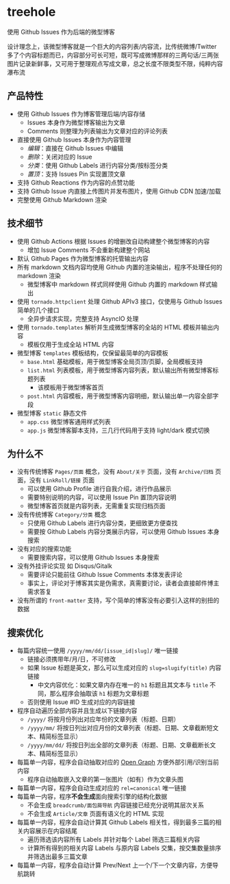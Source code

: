 # treehole

使用 Github Issues 作为后端的微型博客

设计理念上，该微型博客就是一个巨大的内容列表/内容流，比传统微博/Twitter 多了个内容标题而已，内容部分可长可短，既可写成微博那样的三两句话/三两张图片记录新鲜事，又可用于整理观点写成文章，总之长度不限类型不限，纯粹内容瀑布流


## 产品特性

- 使用 Github Issues 作为博客管理后端/内容存储
    - Issues 本身作为微型博客输出为文章
    - Comments 则整理为列表输出为文章对应的评论列表
- 直接使用 Github Issues 本身作为内容管理
    - _编辑_：直接在 Github Issues 中编辑
    - _删除_：关闭对应的 Issue
    - _分类_：使用 Github Labels 进行内容分类/按标签分类
    - _置顶_：支持 Issues Pin 实现置顶文章
- 支持 Github Reactions 作为内容的点赞功能
- 支持 Github Issue 内直接上传图片并发布图片，使用 Github CDN 加速/加载
- 完整使用 Github Markdown 渲染


## 技术细节

- 使用 Github Actions 根据 Issues 的增删改自动构建整个微型博客的内容
    - 增加 Issue Comments 不会重新构建整个网站
- 默认 Github Pages 作为微型博客的托管输出内容
- 所有 markdown 文档内容均使用 Github 内置的渲染输出，程序不处理任何的 markdown 渲染
    - 微型博客中 markdown 样式同样使用 Github 内置的 markdown 样式输出
- 使用 `tornado.httpclient` 处理 Github APIv3 接口，仅使用与 Github Issues 简单的几个接口
    - 全异步请求实现，完整支持 AsyncIO 处理
- 使用 `tornado.templates` 解析并生成微型博客的全站的 HTML 模板并输出内容
    - 模板仅用于生成全站 HTML 内容
- 微型博客 `templates` 模板结构，仅保留最简单的内容模板
    - `base.html` 基础模板，用于微型博客全局页顶/页脚，全局模板支持
    - `list.html` 列表模板，用于微型博客内容列表，默认输出所有微型博客标题列表
        - 该模板用于微型博客首页
    - `post.html` 内容模板，用于微型博客内容明细，默认输出单一内容全部字段
- 微型博客 `static` 静态文件
    - `app.css` 微型博客通用样式列表
    - `app.js` 微型博客脚本支持，三几行代码用于支持 light/dark 模式切换


## 为什么不

- 没有传统博客 `Pages/页面` 概念，没有 `About/关于` 页面，没有 `Archive/归档` 页面，没有 `LinkRoll/链接` 页面
    - 可以使用 Github Profile 进行自我介绍，进行作品展示
    - 需要特别说明的内容，可以使用 Issue Pin 置顶内容说明
    - 微型博客首页就是内容列表，无需重复实现归档页面
- 没有传统博客 `Category/分类` 概念
    - 只使用 Github Labels 进行内容分类，更细致更方便查找
    - 需要按 Github Labels 内容分类展示内容，可以使用 Github Issues 本身搜索
- 没有对应的搜索功能
    - 需要搜索内容，可以使用 Github Issues 本身搜索
- 没有外挂评论实现 如 Disqus/Gitalk 
    - 需要评论只能前往 Github Issue Comments 本体发表评论
    - 事实上，评论对于博客其实是伪需求，真需要讨论，读者会直接邮件博主需求答复
- 没有所谓的 `front-matter` 支持，写个简单的博客没有必要引入这样的别扭的数据


## 搜索优化

- 每篇内容统一使用 `/yyyy/mm/dd/[issue_id|slug]/` 唯一链接
    - 链接必须携带年/月/日，不可修改
    - 如果 Issue 标题是英文，那么可以生成对应的 `slug=slugify(title)` 内容链接
        - 中文内容优化：如果文章内存在唯一的 `h1` 标题且其文本与 `title` 不同，那么程序会抽取该 `h1` 标题为文章标题
    - 否则使用 Issue #ID 生成对应的内容链接
- 程序自动遍历全部内容并且生成以下链接内容
    - `/yyyy/` 将按月份列出对应年份的文章列表（标题、日期）
    - `/yyyy/mm/` 将按日列出对应月份的文章列表（标题、日期、文章截断短文本、精简标签显示）
    - `/yyyy/mm/dd/` 将按日列出全部的文章列表（标题、日期、文章截断长文本、精简标签显示）
- 每篇单一内容，程序会自动抽取对应的 [Open Graph](https://ogp.me) 方便外部引用/识别当前内容
    - 程序自动抽取嵌入文章的第一张图片（如有）作为文章头图
- 每篇单一内容，程序会自动生成对应的 `rel=canonical` 唯一链接
- 每篇单一内容，程序**不会生成**面向搜索引擎的结构化数据
    - 不会生成 `breadcrumb/面包屑导航` 内容链接已经充分说明其层次关系
    - 不会生成 `Article/文章` 页面有语义化的 HTML 实现
- 每篇单一内容，程序会自动计算其 Github Labels 相关性，得到最多三篇的相关内容展示在内容结尾
    - 遍历筛选该内容所有 Labels 并针对每个 Label 筛选三篇相关内容
    - 计算所有得到的相关内容 Labels 与原内容 Labels 交集，按交集数量排序并筛选出最多三篇文章
- 每篇单一内容，程序会自动计算 Prev/Next 上一个/下一个文章内容，方便导航跳转
